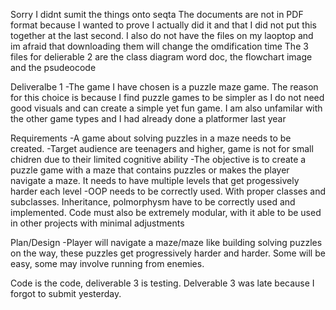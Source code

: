 Sorry I didnt sumit the things onto seqta
The documents are not in PDF format because I wanted to prove I actually did it and that I did not put this together at the last second. I also do not have the files on my laoptop and im afraid that downloading them will change the omdification time
The 3 files for delierable 2 are the class diagram word doc, the flowchart image and the psudeocode




Deliveralbe 1
-The game I have chosen is a puzzle maze game. The reason for this choice is because I find puzzle games to be simpler as I 
 do not need good visuals and can create a simple yet fun game. I am also unfamilar with the other game types and I had already 
 done a platformer last year

Requirements
-A game about solving puzzles in a maze needs to be created. 
-Target audience are teenagers and higher, game is not for small chidren due to their limited cognitive ability
-The objective is to create a puzzle game with a maze that contains puzzles or makes the player navigate a maze. It needs to have multiple levels that get progessively harder
 each level
-OOP needs to be correctly used. With proper classes and subclasses. Inheritance, polmorphysm have to be correctly used and implemented. Code must also be extremely modular,  with it able to be used in other projects with minimal adjustments

Plan/Design
-Player will navigate a maze/maze like building solving puzzles on the way, these puzzles get progressively harder and harder. Some will be easy, some may involve
 running from enemies.

 Code is the code, deliverable 3 is testing. Delverable 3 was late because I forgot to submit yesterday.

